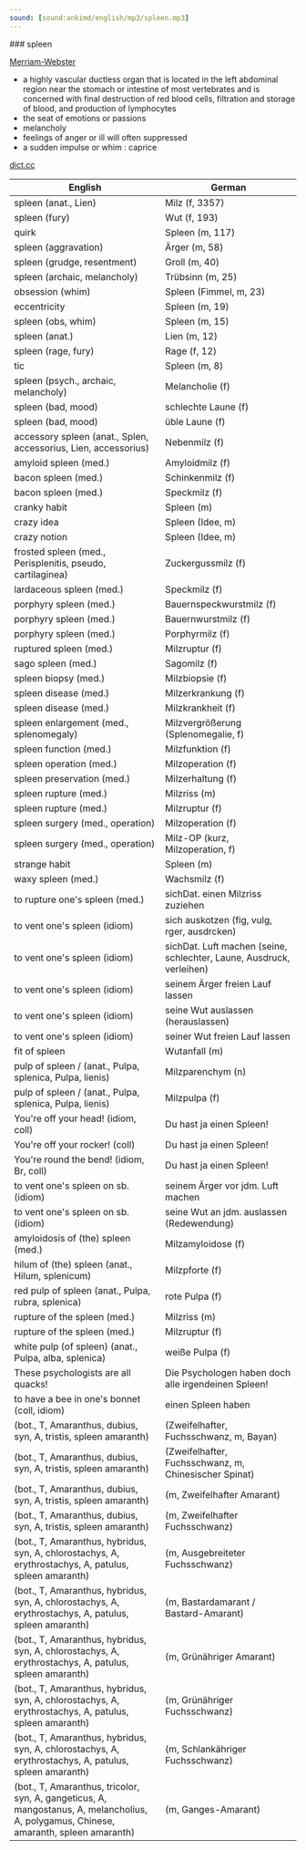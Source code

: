 ```yaml
---
sound: [sound:ankimd/english/mp3/spleen.mp3]
---
```


\### spleen

[Merriam-Webster](https://www.merriam-webster.com/dictionary/spleen)

- a highly vascular ductless organ that is located in the left abdominal region near the stomach or intestine of most vertebrates and is concerned with final destruction of red blood cells, filtration and storage of blood, and production of lymphocytes
- the seat of emotions or passions
- melancholy
- feelings of anger or ill will often suppressed
- a sudden impulse or whim : caprice

[dict.cc](https://www.dict.cc/spleen)

| English        | German       |
| -------------- | ------------ |
| spleen (anat., Lien) | Milz (f, 3357) |
| spleen (fury) | Wut (f, 193) |
| quirk | Spleen (m, 117) |
| spleen (aggravation) | Ärger (m, 58) |
| spleen (grudge, resentment) | Groll (m, 40) |
| spleen (archaic, melancholy) | Trübsinn (m, 25) |
| obsession (whim) | Spleen (Fimmel, m, 23) |
| eccentricity | Spleen (m, 19) |
| spleen (obs, whim) | Spleen (m, 15) |
| spleen (anat.) | Lien (m, 12) |
| spleen (rage, fury) | Rage (f, 12) |
| tic | Spleen (m, 8) |
| spleen (psych., archaic, melancholy) | Melancholie (f) |
| spleen (bad, mood) | schlechte Laune (f) |
| spleen (bad, mood) | üble Laune (f) |
| accessory spleen (anat., Splen, accessorius, Lien, accessorius) | Nebenmilz (f) |
| amyloid spleen (med.) | Amyloidmilz (f) |
| bacon spleen (med.) | Schinkenmilz (f) |
| bacon spleen (med.) | Speckmilz (f) |
| cranky habit | Spleen (m) |
| crazy idea | Spleen (Idee, m) |
| crazy notion | Spleen (Idee, m) |
| frosted spleen (med., Perisplenitis, pseudo, cartilaginea) | Zuckergussmilz (f) |
| lardaceous spleen (med.) | Speckmilz (f) |
| porphyry spleen (med.) | Bauernspeckwurstmilz (f) |
| porphyry spleen (med.) | Bauernwurstmilz (f) |
| porphyry spleen (med.) | Porphyrmilz (f) |
| ruptured spleen (med.) | Milzruptur (f) |
| sago spleen (med.) | Sagomilz (f) |
| spleen biopsy (med.) | Milzbiopsie (f) |
| spleen disease (med.) | Milzerkrankung (f) |
| spleen disease (med.) | Milzkrankheit (f) |
| spleen enlargement (med., splenomegaly) | Milzvergrößerung (Splenomegalie, f) |
| spleen function (med.) | Milzfunktion (f) |
| spleen operation (med.) | Milzoperation (f) |
| spleen preservation (med.) | Milzerhaltung (f) |
| spleen rupture (med.) | Milzriss (m) |
| spleen rupture (med.) | Milzruptur (f) |
| spleen surgery (med., operation) | Milzoperation (f) |
| spleen surgery (med., operation) | Milz-OP (kurz, Milzoperation, f) |
| strange habit | Spleen (m) |
| waxy spleen (med.) | Wachsmilz (f) |
| to rupture one's spleen (med.) | sichDat. einen Milzriss zuziehen |
| to vent one's spleen (idiom) | sich auskotzen (fig, vulg, rger, ausdrcken) |
| to vent one's spleen (idiom) | sichDat. Luft machen (seine, schlechter, Laune, Ausdruck, verleihen) |
| to vent one's spleen (idiom) | seinem Ärger freien Lauf lassen |
| to vent one's spleen (idiom) | seine Wut auslassen (herauslassen) |
| to vent one's spleen (idiom) | seiner Wut freien Lauf lassen |
| fit of spleen | Wutanfall (m) |
| pulp of spleen / (anat., Pulpa, splenica, Pulpa, lienis) | Milzparenchym (n) |
| pulp of spleen / (anat., Pulpa, splenica, Pulpa, lienis) | Milzpulpa (f) |
| You're off your head! (idiom, coll) | Du hast ja einen Spleen! |
| You're off your rocker! (coll) | Du hast ja einen Spleen! |
| You're round the bend! (idiom, Br, coll) | Du hast ja einen Spleen! |
| to vent one's spleen on sb. (idiom) | seinem Ärger vor jdm. Luft machen |
| to vent one's spleen on sb. (idiom) | seine Wut an jdm. auslassen (Redewendung) |
| amyloidosis of (the) spleen (med.) | Milzamyloidose (f) |
| hilum of (the) spleen (anat., Hilum, splenicum) | Milzpforte (f) |
| red pulp of spleen (anat., Pulpa, rubra, splenica) | rote Pulpa (f) |
| rupture of the spleen (med.) | Milzriss (m) |
| rupture of the spleen (med.) | Milzruptur (f) |
| white pulp (of spleen) (anat., Pulpa, alba, splenica) | weiße Pulpa (f) |
| These psychologists are all quacks! | Die Psychologen haben doch alle irgendeinen Spleen! |
| to have a bee in one's bonnet (coll, idiom) | einen Spleen haben |
|  (bot., T, Amaranthus, dubius, syn, A, tristis, spleen amaranth) |  (Zweifelhafter, Fuchsschwanz, m, Bayan) |
|  (bot., T, Amaranthus, dubius, syn, A, tristis, spleen amaranth) |  (Zweifelhafter, Fuchsschwanz, m, Chinesischer Spinat) |
|  (bot., T, Amaranthus, dubius, syn, A, tristis, spleen amaranth) |  (m, Zweifelhafter Amarant) |
|  (bot., T, Amaranthus, dubius, syn, A, tristis, spleen amaranth) |  (m, Zweifelhafter Fuchsschwanz) |
|  (bot., T, Amaranthus, hybridus, syn, A, chlorostachys, A, erythrostachys, A, patulus, spleen amaranth) |  (m, Ausgebreiteter Fuchsschwanz) |
|  (bot., T, Amaranthus, hybridus, syn, A, chlorostachys, A, erythrostachys, A, patulus, spleen amaranth) |  (m, Bastardamarant / Bastard-Amarant) |
|  (bot., T, Amaranthus, hybridus, syn, A, chlorostachys, A, erythrostachys, A, patulus, spleen amaranth) |  (m, Grünähriger Amarant) |
|  (bot., T, Amaranthus, hybridus, syn, A, chlorostachys, A, erythrostachys, A, patulus, spleen amaranth) |  (m, Grünähriger Fuchsschwanz) |
|  (bot., T, Amaranthus, hybridus, syn, A, chlorostachys, A, erythrostachys, A, patulus, spleen amaranth) |  (m, Schlankähriger Fuchsschwanz) |
|  (bot., T, Amaranthus, tricolor, syn, A, gangeticus, A, mangostanus, A, melancholius, A, polygamus, Chinese, amaranth, spleen amaranth) |  (m, Ganges-Amarant) |
